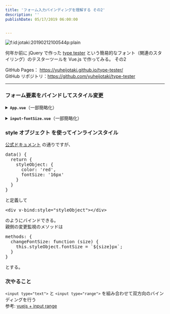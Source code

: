 ```yaml
---
title: 'フォーム入力バインディングを理解する その2'
description: ''
publishDate: 05/17/2019 06:00:00


---
```

<p><span itemscope itemtype="http://schema.org/Photograph"><img src="/images/hatena/20190212100544.png" alt="f:id:jotaki:20190212100544p:plain" title="f:id:jotaki:20190212100544p:plain" class="hatena-fotolife" itemprop="image"></span></p>

<p>何年か前に jQuery で作った <a href="https://yuheijotaki.com/demo/type_tester/1.1/">type tester</a> という簡易的なフォント（関連のスタイリング）のテスターツールを Vue.js で作ってみる。 その2</p>

<p>GitHub Pages： <a href="https://yuheijotaki.github.io/type-tester/">https://yuheijotaki.github.io/type-tester/</a><br/>
GitHub リポジトリ：<a href="https://github.com/yuheijotaki/type-tester">https://github.com/yuheijotaki/type-tester</a></p>

<hr />

<h3>フォーム要素をバインドしてスタイル変更</h3>

<p><details><summary><strong><code>App.vue</code></strong>（一部簡略化）</summary><div></p>

<pre class="code lang-html" data-lang="html" data-unlink><span class="synIdentifier">&lt;</span>template<span class="synIdentifier">&gt;</span>
  <span class="synIdentifier">&lt;</span><span class="synStatement">div</span><span class="synIdentifier"> </span><span class="synType">id</span><span class="synIdentifier">=</span><span class="synConstant">&quot;app&quot;</span><span class="synIdentifier">&gt;</span>
    <span class="synIdentifier">&lt;</span><span class="synStatement">div</span><span class="synIdentifier">&gt;</span>
      <span class="synIdentifier">&lt;</span>inputFontSize<span class="synIdentifier"> @change=</span><span class="synConstant">&quot;changeFontSize&quot;</span><span class="synIdentifier">&gt;&lt;/</span>inputFontSize<span class="synIdentifier">&gt;</span>
    <span class="synIdentifier">&lt;/</span><span class="synStatement">div</span><span class="synIdentifier">&gt;</span>
    <span class="synIdentifier">&lt;</span><span class="synStatement">div</span><span class="synIdentifier">&gt;</span>
      <span class="synIdentifier">&lt;</span><span class="synStatement">div</span><span class="synIdentifier"> v-bind:</span><span class="synType">style</span><span class="synIdentifier">=</span><span class="synConstant">&quot;styleObject&quot;</span><span class="synIdentifier">&gt;</span>ここにテキストが入ります。<span class="synIdentifier">&lt;/</span><span class="synStatement">div</span><span class="synIdentifier">&gt;</span>
    <span class="synIdentifier">&lt;/</span><span class="synStatement">div</span><span class="synIdentifier">&gt;</span>
  <span class="synIdentifier">&lt;/</span><span class="synStatement">div</span><span class="synIdentifier">&gt;</span>
<span class="synIdentifier">&lt;/</span>template<span class="synIdentifier">&gt;</span>

<span class="synIdentifier">&lt;</span><span class="synStatement">script</span><span class="synIdentifier">&gt;</span>
<span class="synStatement">import</span><span class="synSpecial"> inputFontSize from </span><span class="synConstant">'./components/input-fontSize'</span>

<span class="synStatement">export</span><span class="synSpecial"> </span><span class="synStatement">default</span><span class="synSpecial"> </span><span class="synIdentifier">{</span>
<span class="synSpecial">  name: </span><span class="synConstant">'App'</span><span class="synSpecial">,</span>
<span class="synSpecial">  components: </span><span class="synIdentifier">{</span>
<span class="synSpecial">    inputFontSize</span>
<span class="synSpecial">  </span><span class="synIdentifier">}</span><span class="synSpecial">,</span>
<span class="synSpecial">  data</span>()<span class="synSpecial"> </span><span class="synIdentifier">{</span>
<span class="synSpecial">    </span><span class="synStatement">return</span><span class="synSpecial"> </span><span class="synIdentifier">{</span>
<span class="synSpecial">      styleObject: </span><span class="synIdentifier">{</span>
<span class="synSpecial">        color: </span><span class="synConstant">'red'</span><span class="synSpecial">,</span>
<span class="synSpecial">        fontSize: </span><span class="synConstant">'16px'</span>
<span class="synSpecial">      </span><span class="synIdentifier">}</span>
<span class="synSpecial">    </span><span class="synIdentifier">}</span>
<span class="synSpecial">  </span><span class="synIdentifier">}</span><span class="synSpecial">,</span>
<span class="synSpecial">  methods: </span><span class="synIdentifier">{</span>
<span class="synSpecial">    changeFontSize: </span><span class="synIdentifier">function</span><span class="synSpecial"> </span>(<span class="synSpecial">size</span>)<span class="synSpecial"> </span><span class="synIdentifier">{</span>
<span class="synSpecial">      </span><span class="synIdentifier">this</span><span class="synSpecial">.styleObject.fontSize = `$</span><span class="synIdentifier">{</span><span class="synSpecial">size</span><span class="synIdentifier">}</span><span class="synSpecial">px`;</span>
<span class="synSpecial">    </span><span class="synIdentifier">}</span>
<span class="synSpecial">  </span><span class="synIdentifier">}</span>
<span class="synIdentifier">}</span>
<span class="synIdentifier">&lt;/</span><span class="synStatement">script</span><span class="synIdentifier">&gt;</span>
</pre>


<p></div></details></p>

<p><details><summary><strong><code>input-fontSize.vue</code></strong>（一部簡略化）</summary><div></p>

<pre class="code lang-html" data-lang="html" data-unlink><span class="synIdentifier">&lt;</span>template<span class="synIdentifier">&gt;</span>
  <span class="synIdentifier">&lt;</span><span class="synStatement">div</span><span class="synIdentifier">&gt;</span>
    FontSize: <span class="synIdentifier">&lt;</span><span class="synStatement">input</span>
<span class="synIdentifier">      </span><span class="synType">type</span><span class="synIdentifier">=</span><span class="synConstant">&quot;number&quot;</span>
<span class="synIdentifier">      min=</span><span class="synConstant">&quot;10&quot;</span>
<span class="synIdentifier">      :</span><span class="synType">value</span><span class="synIdentifier">=</span><span class="synConstant">&quot;fontSize&quot;</span>
<span class="synIdentifier">      @input=</span><span class="synConstant">&quot;updateValue&quot;</span>
<span class="synIdentifier">      @focus=</span><span class="synConstant">&quot;$emit('focus', $event)&quot;</span>
<span class="synIdentifier">      @blur=</span><span class="synConstant">&quot;$emit('blur', $event)&quot;</span>
<span class="synIdentifier">    &gt;</span> px
  <span class="synIdentifier">&lt;/</span><span class="synStatement">div</span><span class="synIdentifier">&gt;</span>
<span class="synIdentifier">&lt;/</span>template<span class="synIdentifier">&gt;</span>

<span class="synIdentifier">&lt;</span><span class="synStatement">script</span><span class="synIdentifier">&gt;</span>
<span class="synStatement">export</span><span class="synSpecial"> </span><span class="synStatement">default</span><span class="synSpecial"> </span><span class="synIdentifier">{</span>
<span class="synSpecial">  name: </span><span class="synConstant">'inputFontSize'</span><span class="synSpecial">,</span>
<span class="synSpecial">  data</span>()<span class="synSpecial"> </span><span class="synIdentifier">{</span>
<span class="synSpecial">    </span><span class="synStatement">return</span><span class="synSpecial"> </span><span class="synIdentifier">{</span>
<span class="synSpecial">      fontSize: </span>16<span class="synSpecial">,</span>
<span class="synSpecial">    </span><span class="synIdentifier">}</span>
<span class="synSpecial">  </span><span class="synIdentifier">}</span><span class="synSpecial">,</span>
<span class="synSpecial">  methods: </span><span class="synIdentifier">{</span>
<span class="synSpecial">    updateValue</span>(<span class="synSpecial">e</span>)<span class="synSpecial"> </span><span class="synIdentifier">{</span>
<span class="synSpecial">      </span><span class="synIdentifier">this</span><span class="synSpecial">.$emit</span>(<span class="synConstant">'input'</span><span class="synSpecial">, e.target.value</span>)
<span class="synSpecial">      </span><span class="synIdentifier">this</span><span class="synSpecial">.$emit</span>(<span class="synConstant">'change'</span><span class="synSpecial">, e.target.value</span>)
<span class="synSpecial">    </span><span class="synIdentifier">}</span>
<span class="synSpecial">  </span><span class="synIdentifier">}</span>
<span class="synIdentifier">}</span>
<span class="synIdentifier">&lt;/</span><span class="synStatement">script</span><span class="synIdentifier">&gt;</span>
</pre>


<p></div></details></p>

<h3>style オブジェクト を使ってインラインスタイル</h3>

<p><a href="https://jp.vuejs.org/v2/guide/class-and-style.html#%E3%82%AA%E3%83%96%E3%82%B8%E3%82%A7%E3%82%AF%E3%83%88%E6%A7%8B%E6%96%87-1">公式ドキュメント</a> の通りですが、</p>

<pre class="code lang-javascript" data-lang="javascript" data-unlink>data() <span class="synIdentifier">{</span>
  <span class="synStatement">return</span> <span class="synIdentifier">{</span>
    styleObject: <span class="synIdentifier">{</span>
      color: <span class="synConstant">'red'</span>,
      fontSize: <span class="synConstant">'16px'</span>
    <span class="synIdentifier">}</span>
  <span class="synIdentifier">}</span>
<span class="synIdentifier">}</span>
</pre>


<p>と定義して</p>

<pre class="code lang-html" data-lang="html" data-unlink><span class="synIdentifier">&lt;</span><span class="synStatement">div</span><span class="synIdentifier"> v-bind:</span><span class="synType">style</span><span class="synIdentifier">=</span><span class="synConstant">&quot;styleObject&quot;</span><span class="synIdentifier">&gt;&lt;/</span><span class="synStatement">div</span><span class="synIdentifier">&gt;</span>
</pre>


<p>のようにバインドできる。<br/>
親側の変更監視のメソッドは</p>

<pre class="code lang-javascript" data-lang="javascript" data-unlink>methods: <span class="synIdentifier">{</span>
  changeFontSize: <span class="synIdentifier">function</span> (size) <span class="synIdentifier">{</span>
    <span class="synIdentifier">this</span>.styleObject.fontSize = `$<span class="synIdentifier">{</span>size<span class="synIdentifier">}</span>px`;
  <span class="synIdentifier">}</span>
<span class="synIdentifier">}</span>
</pre>


<p>とする。</p>

<h3>次やること</h3>

<p><code>&lt;input type="text"&gt;</code> と <code>&lt;input type="range"&gt;</code> を組み合わせて双方向のバインディングを行う<br/>
参考: <a href="https://codepen.io/Angelpsy/pen/mApRqJ">vuejs + input range</a></p>
